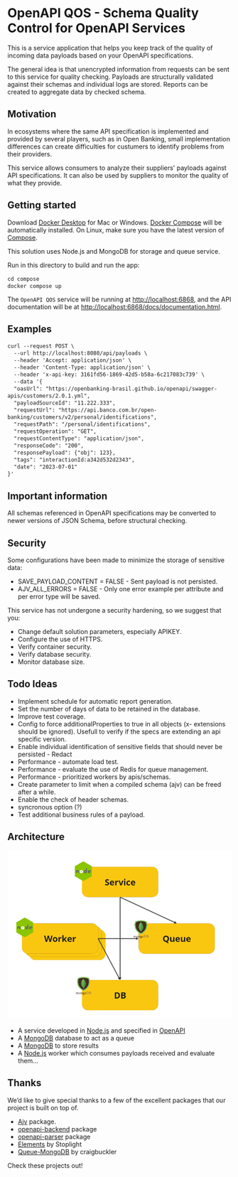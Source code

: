 # OpenAPI QOS - Schema Quality Control for OpenAPI Services

This is a service application that helps you keep track of the quality of incoming data payloads based on your OpenAPI specifications.

The general idea is that unencrypted information from requests can be sent to this service for quality checking. Payloads are structurally validated against their schemas and individual logs are stored. Reports can be created to aggregate data by checked schema.


## Motivation
In ecosystems where the same API specification is implemented and provided by several players, such as in Open Banking, small implementation differences can create difficulties for custumers to identify problems from their providers.

This service allows consumers to analyze their suppliers' payloads against API specifications. It can also be used by suppliers to monitor the quality of what they provide.

## Getting started

Download [Docker Desktop](https://www.docker.com/products/docker-desktop) for Mac or Windows. [Docker Compose](https://docs.docker.com/compose) will be automatically installed. On Linux, make sure you have the latest version of [Compose](https://docs.docker.com/compose/install/).

This solution uses Node.js and MongoDB for storage and queue service.

Run in this directory to build and run the app:

```shell
cd compose
docker compose up
``` 

The `OpenAPI QOS` service will be running at [http://localhost:6868](http://localhost:6868), and the API documentation will be at [http://localhost:6868/docs/documentation.html](http://localhost:6868/docs/documentation.html).

## Examples

```Posting an empty payload
curl --request POST \
  --url http://localhost:8080/api/payloads \
  --header 'Accept: application/json' \
  --header 'Content-Type: application/json' \
  --header 'x-api-key: 3161fd56-1869-42d5-b58a-6c217083c739' \
  --data '{
  "oasUrl": "https://openbanking-brasil.github.io/openapi/swagger-apis/customers/2.0.1.yml",
  "payloadSourceId": "11.222.333",
  "requestUrl": "https://api.banco.com.br/open-banking/customers/v2/personal/identifications",
  "requestPath": "/personal/identifications",
  "requestOperation": "GET",
  "requestContentType": "application/json",
  "responseCode": "200",
  "responsePayload": {"obj": 123},
  "tags": "interactionId:a342d532d2343",
  "date": "2023-07-01"
}'
``` 

## Important information

All schemas referenced in OpenAPI specifications may be converted to newer versions of JSON Schema, before structural checking.


## Security 

Some configurations have been made to minimize the storage of sensitive data:
  - SAVE_PAYLOAD_CONTENT = FALSE - Sent payload is not persisted.
  - AJV_ALL_ERRORS = FALSE - Only one error example per attribute and per error type will be saved.

This service has not undergone a security hardening, so we suggest that you:

 - Change default solution parameters, especially APIKEY.
 - Configure the use of HTTPS.
 - Verify container security.
 - Verify database security.
 - Monitor database size.

## Todo Ideas
 - Implement schedule for automatic report generation.
 - Set the number of days of data to be retained in the database.
 - Improve test coverage.
 - Config to force additionalProperties to true in all objects (x- extensions should be ignored). Usefull to verify if the specs are extending an api specific version.
 - Enable individual identification of sensitive fields that should never be persisted - Redact
 - Performance - automate load test.
 - Performance - evaluate the use of Redis for queue management.
 - Performance - prioritized workers by apis/schemas. 
 - Create parameter to limit when a compiled schema (ajv) can be freed after a while.
 - Enable the check of header schemas.
 - syncronous option (?)
 - Test additional business rules of a payload.
  
## Architecture

![Architecture diagram](architecture.png)

* A service developed in [Node.js](/ApiQualityControl-app) and specified in [OpenAPI](/ApiQualityControl-app/public)
* A [MongoDB](https://hub.docker.com/_/MongoDB/) database to act as a queue 
* A [MongoDB](https://hub.docker.com/_/MongoDB/) to store results
* A [Node.js](/worker/) worker which consumes payloads received and evaluate them…

## Thanks

We’d like to give special thanks to a few of the excellent packages that our project is built on top of.

* [Ajv](https://www.npmjs.com/package/ajv) package.
* [openapi-backend](https://www.npmjs.com/package/openapi-backend) package
* [openapi-parser](https://github.com/readmeio/openapi-parser) package
* [Elements](https://github.com/stoplightio/elements) by Stoplight
* [Queue-MongoDB](https://www.npmjs.com/package/@craigbuckler/queue-mongodb) by craigbuckler

Check these projects out!